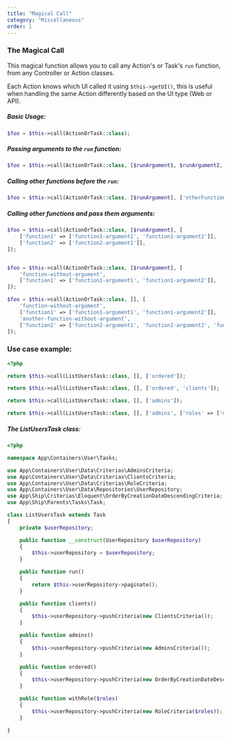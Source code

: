 ```yaml
---
title: "Magical Call"
category: "Miscellaneous"
order: 1
---
```


### The Magical Call

This magical function allows you to call any Action's or Task's `run` function, from any Controller or Action classes.

Each Action knows which UI called it using `$this->getUI()`, this is useful when handling the same Action differently based on the UI type (Web or API).


##### Basic Usage:

```php
$foo = $this->call(ActionOrTask::class);
```

##### Passing arguments to the `run` function:

```php
$foo = $this->call(ActionOrTask::class, [$runArgument1, $runArgument2, $runArgument3]);
```

##### Calling other functions before the `run`:

```php
$foo = $this->call(ActionOrTask::class, [$runArgument], ['otherFunction1', 'otherFunction2']);
```

##### Calling other functions and pass them arguments:

```php
$foo = $this->call(ActionOrTask::class, [$runArgument], [
    ['function1' => ['function1-argument1', 'function1-argument2']], 
    ['function2' => ['function2-argument1']], 
]);


$foo = $this->call(ActionOrTask::class, [$runArgument], [
    'function-without-argument',
    ['function1' => ['function1-argument1', 'function1-argument2']],  
]);

$foo = $this->call(ActionOrTask::class, [], [
    'function-without-argument',
    ['function1' => ['function1-argument1', 'function1-argument2']],
    'another-function-without-argument',
    ['function2' => ['function2-argument1', 'function2-argument2', 'function2-argument3']],
]);
```

### Use case example:

```php
<?php

return $this->call(ListUsersTask::class, [], ['ordered']);

return $this->call(ListUsersTask::class, [], ['ordered', 'clients']);

return $this->call(ListUsersTask::class, [], ['admins']);

return $this->call(ListUsersTask::class, [], ['admins', ['roles' => ['manager', 'employee']]]);
```

##### The ListUsersTask class:

```php
<?php

namespace App\Containers\User\Tasks;

use App\Containers\User\Data\Criterias\AdminsCriteria;
use App\Containers\User\Data\Criterias\ClientsCriteria;
use App\Containers\User\Data\Criterias\RoleCriteria;
use App\Containers\User\Data\Repositories\UserRepository;
use App\Ship\Criterias\Eloquent\OrderByCreationDateDescendingCriteria;
use App\Ship\Parents\Tasks\Task;

class ListUsersTask extends Task
{
    private $userRepository;

    public function __construct(UserRepository $userRepository)
    {
        $this->userRepository = $userRepository;
    }

    public function run()
    {
        return $this->userRepository->paginate();
    }

    public function clients()
    {
        $this->userRepository->pushCriteria(new ClientsCriteria());
    }

    public function admins()
    {
        $this->userRepository->pushCriteria(new AdminsCriteria());
    }

    public function ordered()
    {
        $this->userRepository->pushCriteria(new OrderByCreationDateDescendingCriteria());
    }

    public function withRole($roles)
    {
        $this->userRepository->pushCriteria(new RoleCriteria($roles));
    }

}

```
